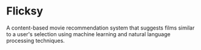 # Flicksy
A content-based movie recommendation system that suggests films similar to a user's selection using machine learning and natural language processing techniques.
